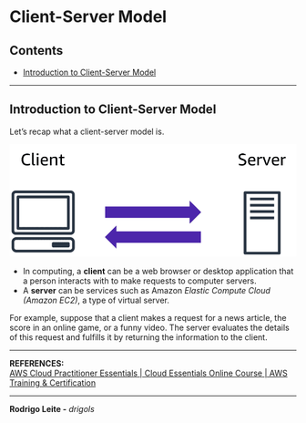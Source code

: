 # Client-Server Model

## Contents

 - [Introduction to Client-Server Model](#intro)

---

<div id="intro"></div>

## Introduction to Client-Server Model

Let’s recap what a client-server model is.

![img](images/SOJU_IMAGE.png)  

 - In computing, a **client** can be a web browser or desktop application that a person interacts with to make requests to computer servers.
 - A **server** can be services such as Amazon *Elastic Compute Cloud (Amazon EC2)*, a type of virtual server.

For example, suppose that a client makes a request for a news article, the score in an online game, or a funny video. The server evaluates the details of this request and fulfills it by returning the information to the client.

---

**REFERENCES:**  
[AWS Cloud Practitioner Essentials | Cloud Essentials Online Course | AWS Training & Certification](https://www.amazon.com/dp/B09HSJ6HN8/ref=s9_acsd_hps_bw_c2_x_0_t?pf_rd_m=ATVPDKIKX0DER&pf_rd_s=merchandised-search-5&pf_rd_r=GKDHKER89AA5NXV1KJBN&pf_rd_t=101&pf_rd_p=253c0625-2631-4d93-b88d-c57dc07bb681&pf_rd_i=14297978011)  

---

**Rodrigo Leite -** *drigols*
